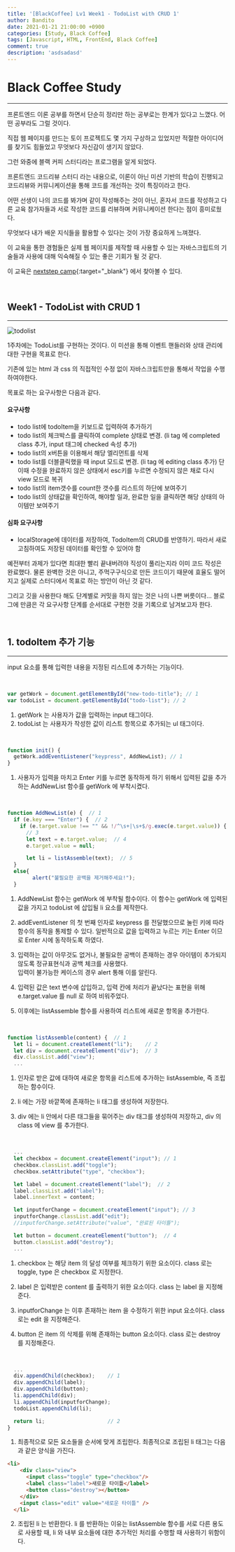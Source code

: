 ```yaml
---
title: '[BlackCoffee] Lv1 Week1 - TodoList with CRUD 1'
author: Bandito
date: 2021-01-21 21:00:00 +0900
categories: [Study, Black Coffee]
tags: [Javascript, HTML, FrontEnd, Black Coffee]
comment: true
description: 'asdsadasd'
---
```


# Black Coffee Study 
*** 

프론트엔드 이론 공부를 하면서 단순히 정리만 하는 공부로는 한계가 있다고 느꼈다. 어떤 공부라도 그럴 것이다.   

직접 웹 페이지를 만드는 토이 프로젝트도 몇 가지 구상하고 있었지만 적절한 아이디어를 찾기도 힘들었고 무엇보다 자신감이 생기지 않았다.   

그런 와중에 블랙 커피 스터디라는 프로그램을 알게 되었다.   

프론트엔드 코드리뷰 스터디 라는 내용으로, 이론이 아닌 미션 기반의 학습이 진행되고 코드리뷰와 커뮤니케이션을 통해 코드를 개선하는 것이 특징이라고 한다.

어떤 선생이 나의 코드를 봐가며 같이 작성해주는 것이 아닌, 혼자서 코드를 작성하고 다른 교육 참가자들과 서로 작성한 코드를 리뷰하며 커뮤니케이션 한다는 점이 흥미로웠다.   

무엇보다 내가 배운 지식들을 활용할 수 있다는 것이 가장 중요하게 느껴졌다.    

이 교육을 통한 경험들은 실제 웹 페이지를 제작할 때 사용할 수 있는 자바스크립트의 기술들과 사용에 대해 익숙해질 수 있는 좋은 기회가 될 것 같다.   

이 교육은 [nextstep camp](https://edu.nextstep.camp/c/L1Ma1gyX){:target="_blank"} 에서 찾아볼 수 있다. 


<br/>

## Week1 - TodoList with CRUD 1
***

![todolist](https://drive.google.com/uc?export=view&id=1PSpgF2i1sM3-8TG0TfQREnr0b1rZXuwb)

1주차에는 TodoList를 구현하는 것이다. 이 미션을 통해 이벤트 핸들러와 상태 관리에 대한 구현을 목표로 한다.    

기존에 있는 html 과 css 의 직접적인 수정 없이 자바스크립트만을 통해서 작업을 수행하여야한다.

목표로 하는 요구사항은 다음과 같다. 

#### 요구사항

+ todo list에 todoItem을 키보드로 입력하여 추가하기
+ todo list의 체크박스를 클릭하여 complete 상태로 변경. (li tag 에 completed class 추가, input 태그에 checked 속성 추가)
+ todo list의 x버튼을 이용해서 해당 엘리먼트를 삭제
+ todo list를 더블클릭했을 때 input 모드로 변경. (li tag 에 editing class 추가) 단 이때 수정을 완료하지 않은 상태에서 esc키를 누르면 수정되지 않은 채로 다시 view 모드로 복귀
+ todo list의 item갯수를 count한 갯수를 리스트의 하단에 보여주기
+ todo list의 상태값을 확인하여, 해야할 일과, 완료한 일을 클릭하면 해당 상태의 아이템만 보여주기

#### 심화 요구사항

+ localStorage에 데이터를 저장하여, TodoItem의 CRUD를 반영하기. 따라서 새로고침하여도 저장된 데이터를 확인할 수 있어야 함


예전부터 과제가 있다면 최대한 빨리 끝내버려야 직성이 풀리는지라 이미 코드 작성은 완료했다. 물론 완벽한 것은 아니고, 주먹구구식으로 만든 코드이기 때문에 효율도 떨어지고 실제로 스터디에서 목표로 하는 방안이 아닌 것 같다.

그리고 깃을 사용한다 해도 단계별로 커밋을 하지 않는 것은 나의 나쁜 버릇이다... 블로그에 만큼은 각 요구사항 단계를 순서대로 구현한 것을 기록으로 남겨보고자 한다.


<br/>

## 1. todoItem 추가 기능 
***

<script src="https://gist.github.com/Suppplier/38b99826285cb3957cf81641cc1560af.js"></script>

input 요소를 통해 입력한 내용을 지정된 리스트에 추가하는 기능이다. 

<br/>

```javascript
var getWork = document.getElementById("new-todo-title"); // 1
var todoList = document.getElementById("todo-list"); // 2
```

1. getWork 는 사용자가 값을 입력하는 input 태그이다.
2. todoList 는 사용자가 작성한 값이 리스트 항목으로 추가되는 ul 태그이다.


<br/>

```javascript
function init() {   
  getWork.addEventListener("keypress", AddNewList); // 1
}
```

1. 사용자가 입력을 마치고 Enter 키를 누르면 동작하게 하기 위해서 입력된 값을 추가하는 AddNewList 함수를 getWork 에 부착시켰다. 

<br/>

```javascript
function AddNewList(e) {  // 1 
  if (e.key === "Enter") {  // 2
    if (e.target.value !== "" && !/^\s+|\s+$/g.exec(e.target.value)) {
      // 3
      let text = e.target.value;  // 4
      e.target.value = null;    

      let li = listAssemble(text);  // 5
  }
  else{
        alert("불필요한 공백을 제거해주세요!"); 
  }
```

1. AddNewList 함수는 getWork 에 부착될 함수이다. 이 함수는 getWork 에 입력된 값을 가지고 todoList 에 삽입될 li 요소를 제작한다.     

2. addEventListener 의 첫 번째 인자로 keypress 를 전달했으므로 눌린 키에 따라 함수의 동작을 통제할 수 있다. 일반적으로 값을 입력하고 누르는 키는 Enter 이므로 Enter 시에 동작하도록 하였다.   

3. 입력하는 값이 아무것도 없거나, 불필요한 공백이 존재하는 경우 아이템이 추가되지 않도록 정규표현식과 공백 체크를 사용했다.    
입력이 불가능한 케이스의 경우 alert 통해 이를 알린다.

4. 입력된 값은 text 변수에 삽입하고, 입력 칸에 처리가 끝났다는 표현을 위해 e.target.value 를 null 로 하여 비워주었다. 

5. 이후에는 listAssemble 함수를 사용하여 리스트에 새로운 항목을 추가한다.   


<br/>

```javascript
function listAssemble(content) {  // 1
  let li = document.createElement("li");    // 2
  let div = document.createElement("div");  // 3
  div.classList.add("view");
  ...
```

1. 인자로 받은 값에 대하여 새로운 항목을 리스트에 추가하는 listAssemble, 즉 조립하는 함수이다.   

2. li 에는 가장 바깥쪽에 존재하는 li 태그를 생성하여 저장한다.
3. div 에는 li 안에서 다른 태그들을 묶어주는 div 태그를 생성하여 저장하고, div 의 class 에 view 를 추가한다.

<br/>

```javascript
  ...
  let checkbox = document.createElement("input"); // 1
  checkbox.classList.add("toggle");
  checkbox.setAttribute("type", "checkbox");

  let label = document.createElement("label");  // 2
  label.classList.add("label");
  label.innerText = content;

  let inputforChange = document.createElement("input"); // 3
  inputforChange.classList.add("edit");
  //inputforChange.setAttribute("value", "완료된 타이틀");

  let button = document.createElement("button");  // 4
  button.classList.add("destroy");
  ...
```

1. checkbox 는 해당 item 의 달성 여부를 체크하기 위한 요소이다. class 로는 toggle, type 은 checkbox 로 지정한다.

2. label 은 입력받은 content 를 출력하기 위한 요소이다. class 는 label 을 지정해준다.

3. inputforChange 는 이후 존재하는 item 을 수정하기 위한 input 요소이다. class 로는 edit 을 지정해준다.

4. button 은 item 의 삭제를 위해 존재하는 button 요소이다. class 로는 destroy 를 지정해준다.

<br/>

```javascript
  ...
  div.appendChild(checkbox);    // 1
  div.appendChild(label);
  div.appendChild(button);
  li.appendChild(div);
  li.appendChild(inputforChange);
  todoList.appendChild(li);

  return li;                    // 2
}
```

1. 최종적으로 모든 요소들을 순서에 맞게 조립한다. 최종적으로 조립된 li 태그는 다음과 같은 양식을 가진다.

```html
<li>
    <div class="view">
      <input class="toggle" type="checkbox"/>
      <label class="label">새로운 타이틀</label>
      <button class="destroy"></button>
    </div>
    <input class="edit" value="새로운 타이틀" />
  </li>
```

2. 조립된 li 는 반환한다. li 를 반환하는 이유는 listAssemble 함수를 서로 다른 용도로 사용할 때, li 와 내부 요소들에 대한 추가적인 처리를 수행할 때 사용하기 위함이다.



